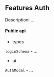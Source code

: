 ## Features Auth

Description: ...

#### Public api

- types

`loginSchema` - ...

- ui

`AuthModal` - ...
